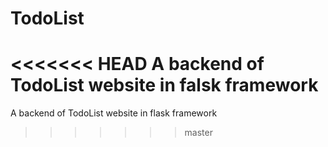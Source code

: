 # TodoList
<<<<<<< HEAD
A backend of TodoList website in falsk framework
=======
A backend of TodoList website in flask framework
>>>>>>> master
